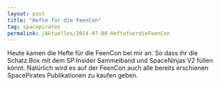```yaml
---
layout: post
title: "Hefte für die FeenCon"
tag: spacepirates
permalink: /Aktuelles/2014-07-08-HeftefuerdieFeenCon
---
```


Heute kamen die Hefte für die FeenCon bei mir an. So dass ihr die Schatz.Box mit dem SP:Insider Sammelband und SpaceNinjas V2 füllen könnt. Natürlich wird es auf der FeenCon auch alle bereits erschienen SpacePirates Publikationen zu kaufen geben.
